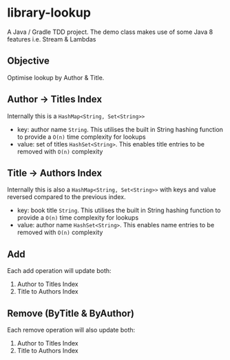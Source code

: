 # library-lookup
A Java / Gradle TDD project. The demo class makes use of some Java 8 features i.e. Stream & Lambdas

## Objective
Optimise lookup by Author & Title.

## Author -> Titles Index
Internally this is a `HashMap<String, Set<String>>`
- key: author name `String`. This utilises the built in String hashing function to provide a `O(n)` time complexity for lookups
- value: set of titles `HashSet<String>`. This enables title entries to be removed with `O(n)` complexity

## Title -> Authors Index
Internally this is also a `HashMap<String, Set<String>>` with keys and value reversed compared to the previous index.
- key: book title `String`. This utilises the built in String hashing function to provide a `O(n)` time complexity for lookups
- value: author name `HashSet<String>`. This enables name entries to be removed with `O(n)` complexity

## Add
Each add operation will update both: 
  1. Author to Titles Index
  2. Title to Authors Index

## Remove (ByTitle & ByAuthor)
Each remove operation will also update both: 
  1. Author to Titles Index
  2. Title to Authors Index
